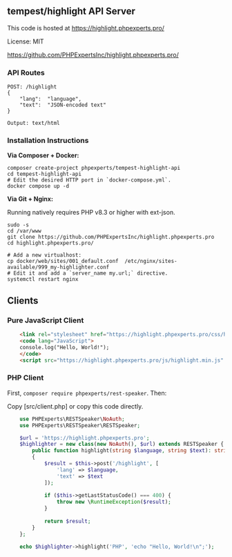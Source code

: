 ## tempest/highlight API Server ##

This code is hosted at https://highlight.phpexperts.pro/

License: MIT

https://github.com/PHPExpertsInc/highlight.phpexperts.pro/

### API Routes ###

    POST: /highlight
    {
        "lang":  "language",
        "text":  "JSON-encoded text"
    }
            
    Output: text/html

### Installation Instructions

**Via Composer + Docker:**

    composer create-project phpexperts/tempest-highlight-api
    cd tempest-highlight-api
    # Edit the desired HTTP port in `docker-compose.yml`.
    docker compose up -d

**Via Git + Nginx:**

Running natively requires PHP v8.3 or higher with ext-json.

    sudo -s
    cd /var/www
    git clone https://github.com/PHPExpertsInc/highlight.phpexperts.pro
    cd highlight.phpexperts.pro/

    # Add a new virtualhost:
    cp docker/web/sites/001_default.conf  /etc/nginx/sites-available/999_my-highlighter.conf
    # Edit it and add a `server_name my.url;` directive.
    systemctl restart nginx

## Clients ##

### Pure JavaScript Client ###

```html
    <link rel="stylesheet" href="https://highlight.phpexperts.pro/css/highlight-tempest.css" />
    <code lang="JavaScript">
    console.log("Hello, World!");
    </code>
    <script src="https://highlight.phpexperts.pro/js/highlight.min.js" defer="defer"></script>
```

### PHP Client ###

First, `composer require phpexperts/rest-speaker`. Then:

Copy [src/client.php] or copy this code directly.

```php
    use PHPExperts\RESTSpeaker\NoAuth;
    use PHPExperts\RESTSpeaker\RESTSpeaker;

    $url = 'https://highlight.phpexperts.pro';
    $highlighter = new class(new NoAuth(), $url) extends RESTSpeaker {
        public function highlight(string $language, string $text): string
        {
            $result = $this->post('/highlight', [
                'lang' => $language,
                'text' => $text
            ]);
    
            if ($this->getLastStatusCode() === 400) {
                throw new \RuntimeException($result);
            }
    
            return $result;
        }
    };
    
    echo $highlighter->highlight('PHP', 'echo "Hello, World!\n";');
```

